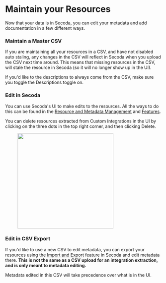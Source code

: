 # Maintain your Resources

Now that your data is in Secoda, you can edit your metadata and add documentation in a few different ways.&#x20;

### Maintain a Master CSV

If you are maintaining all your resources in a CSV, and have not disabled auto staling, any changes in the CSV will reflect in Secoda when you upload the CSV next time around. This means that missing resources in the CSV, will stale the resource in Secoda (so it will no longer show up in the UI).&#x20;

If you'd like to the descriptions to always come from the CSV, make sure you toggle the Descriptions toggle on.&#x20;

### Edit in Secoda

You can use Secoda's UI to make edits to the resources. All the ways to do this can be found in the [Resource and Metadata Management](../../resource-and-metadata-management/) and [Features](../../features/).&#x20;

You can delete resources extracted from Custom Integrations in the UI by clicking on the three dots in the top right corner, and then clicking Delete.

<figure><img src="../../.gitbook/assets/Screenshot 2023-06-09 at 3.25.13 PM.png" alt="" width="308"><figcaption></figcaption></figure>

### Edit in CSV Export

If you'd like to use a new CSV to edit metadata, you can export your resources using the [Import and Export](../../resource-and-metadata-management/import-and-export-data.md) feature in Secoda and edit metadata there. **This is not the same as a CSV upload for an integration extraction, and is only meant to metadata editing.**&#x20;

Metadata edited in this CSV will take precedence over what is in the UI.&#x20;
